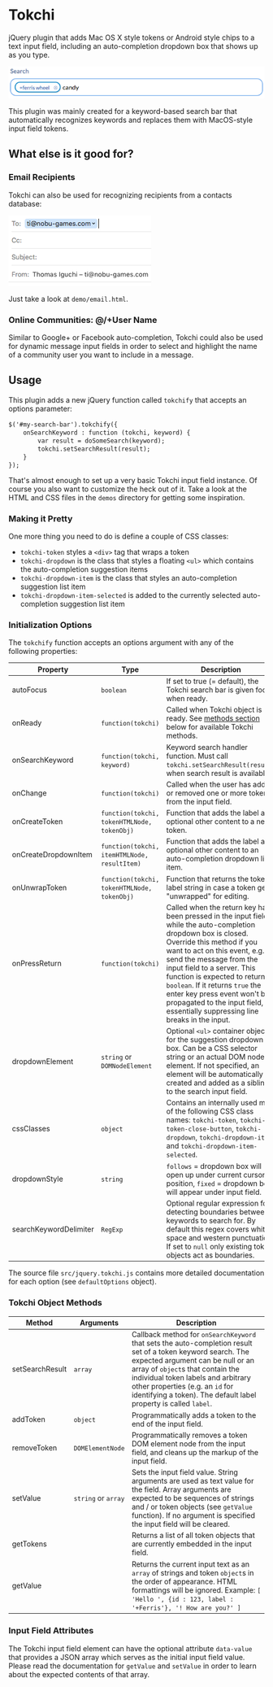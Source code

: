 # Tokchi
jQuery plugin that adds Mac OS X style tokens or Android style chips to a text input field, including
an auto-completion dropdown box that shows up as you type.

![Token example](wiki/token_example_1.png)

This plugin was mainly created for a keyword-based search bar that automatically
recognizes keywords and replaces them with MacOS-style input field tokens.

## What else is it good for?

### Email Recipients
Tokchi can also be used for recognizing recipients from a contacts database:

![Token example](wiki/token_example_2.png)

Just take a look at `demo/email.html`.

### Online Communities: @/+User Name
Similar to Google+ or Facebook auto-completion, Tokchi could also be used for dynamic message input fields in
order to select and highlight the name of a community user you want to include in a message.

## Usage
This plugin adds a new jQuery function called `tokchify` that accepts an options parameter:

```
$('#my-search-bar').tokchify({
    onSearchKeyword : function (tokchi, keyword) {
        var result = doSomeSearch(keyword);
        tokchi.setSearchResult(result);
    }
});
```

That's almost enough to set up a very basic Tokchi input field instance.
Of course you also want to customize the heck out of it.
Take a look at the HTML and CSS files in the `demos` directory for getting some inspiration.

### Making it Pretty
One more thing you need to do is define a couple of CSS classes:

- `tokchi-token` styles a `<div>` tag that wraps a token
- `tokchi-dropdown` is the class that styles a floating `<ul>` which contains the auto-completion suggestion items
- `tokchi-dropdown-item` is the class that styles an auto-completion suggestion list item
- `tokchi-dropdown-item-selected` is added to the currently selected auto-completion suggestion list item

### Initialization Options
The `tokchify` function accepts an options argument with any of the following properties:

| Property | Type | Description |
|----------|------|-------------|
| autoFocus | `boolean` | If set to true (= default), the Tokchi search bar is given focus when ready. |
| onReady | `function(tokchi)` | Called when Tokchi object is ready. See [methods section](#methods) below for available Tokchi methods. |
| onSearchKeyword | `function(tokchi, keyword)` | Keyword search handler function. Must call `tokchi.setSearchResult(result)` when search result is available. |
| onChange | `function(tokchi)` | Called when the user has added or removed one or more tokens from the input field. |
| onCreateToken | `function(tokchi, tokenHTMLNode, tokenObj)` | Function that adds the label and optional other content to a new token. |
| onCreateDropdownItem | `function(tokchi, itemHTMLNode, resultItem)` | Function that adds the label and optional other content to an auto-completion dropdown list item. |
| onUnwrapToken | `function(tokchi, tokenHTMLNode, tokenObj)` | Function that returns the token label string in case a token gets "unwrapped" for editing. |
| onPressReturn | `function(tokchi)` | Called when the return key has been pressed in the input field, while the auto-completion dropdown box is closed. Override this method if you want to act on this event, e.g. send the message from the input field to a server. This function is expected to return a `boolean`. If it returns `true` the enter key press event won't be propagated to the input field, essentially suppressing line breaks in the input. |
| dropdownElement | `string` or `DOMNodeElement` | Optional `<ul>` container object for the suggestion dropdown box. Can be a CSS selector string or an actual DOM node element. If not specified, an element will be automatically created and added as a sibling to the search input field. |
| cssClasses | `object` | Contains an internally used map of the following CSS class names: `tokchi-token`, `tokchi-token-close-button`, `tokchi-dropdown`, `tokchi-dropdown-item` and `tokchi-dropdown-item-selected`. |
| dropdownStyle | `string` |`follows` = dropdown box will open up under current cursor position, `fixed` = dropdown box will appear under input field. |
| searchKeywordDelimiter | `RegExp` | Optional regular expression for detecting boundaries between keywords to search for. By default this regex covers white-space and western punctuation. If set to `null` only existing token objects act as boundaries. |

The source file `src/jquery.tokchi.js` contains more detailed documentation for each option (see `defaultOptions` object).

### Tokchi Object Methods
<a name="methods"></a>

| Method | Arguments | Description |
|--------|-----------|-------------|
| setSearchResult | `array` | Callback method for `onSearchKeyword` that sets the auto-completion result set of a token keyword search. The expected argument can be null or an array of `object`s that contain the individual token labels and arbitrary other properties (e.g. an `id` for identifying a token). The default label property is called `label`. |
| addToken | `object` | Programmatically adds a token to the end of the input field. |
| removeToken | `DOMElementNode` | Programmatically removes a token DOM element node from the input field, and cleans up the markup of the input field.  |
| setValue | `string` or `array` | Sets the input field value. String arguments are used as text value for the field. Array arguments are expected to be sequences of strings and / or token objects (see `getValue` function). If no argument is specified the input field will be cleared. | 
| getTokens | | Returns a list of all token objects that are currently embedded in the input field. |
| getValue  | | Returns the current input text as an `array` of strings and token `object`s in the order of appearance. HTML formattings will be ignored. Example: `[ 'Hello ', {id : 123, label : '+Ferris'}, '! How are you?' ]` |

### Input Field Attributes
The Tokchi input field element can have the optional attribute `data-value` that provides a JSON array
which serves as the initial input field value. Please read the documentation for `getValue` and `setValue`
in order to learn about the expected contents of that array.
